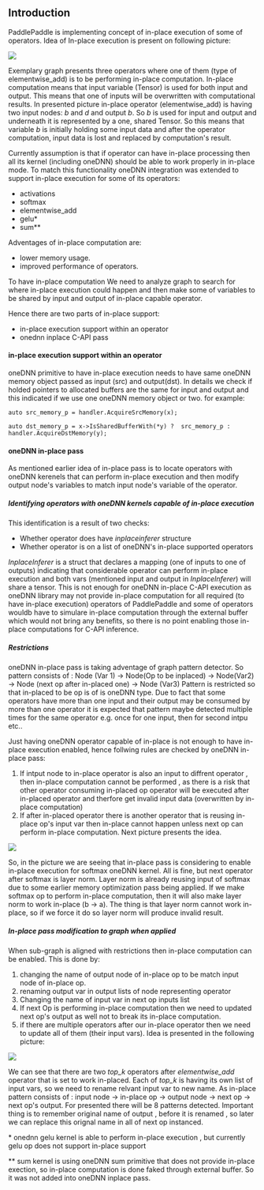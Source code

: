 ## Introduction

PaddlePaddle is implementing concept of in-place execution of some of operators.
Idea of In-place execution is present on following picture:

![](images/inplace.svg)   

Exemplary graph presents three operators where one of them (type of elementwise_add) is to be performing in-place computation. In-place computation means that input variable (Tensor) is used for both input and output. This means that one of inputs will be overwritten with computational results. In presented picture in-place operator (elementwise_add) is 
having two input nodes: *b* and *d* and output *b*. So *b* is used for input and output and underneath it is represented by a one, shared Tensor. So this means that variable *b* is initially holding some input data and after the operator computation, input data is lost and replaced by computation's result.

Currently assumption is that if operator can have in-place processing then all its kernel (including oneDNN) should be able to work properly in in-place mode. To match this functionality oneDNN integration was extended to support in-place execution for some of its operators:
- activations
- softmax
- elementwise_add
- gelu*
- sum**

Adventages of in-place computation are:
* lower memory usage.
* improved performance of operators.

To have in-place computation We need to analyze graph to search for where in-place execution could happen
and then make some of variables to be shared by input and output of in-place capable operator.

Hence there are two parts of in-place support:
- in-place execution support within an operator
- onednn inplace C-API pass

#### in-place execution support within an operator
oneDNN primitive to have in-place execution needs to have same oneDNN memory object passed as input (src) and output(dst). In details we check if holded pointers to allocated buffers are the same for input and output
and this indicated if we use one oneDNN memory object or two. for example:

`auto src_memory_p = handler.AcquireSrcMemory(x);`

`auto dst_memory_p = x->IsSharedBufferWith(*y) ? 
           src_memory_p : handler.AcquireDstMemory(y);`

#### oneDNN in-place pass
As mentioned earlier idea of in-place pass is to locate operators with oneDNN kerenels that can perform in-place execution and then modify output node's variables to match input node's variable of the operator. 

##### Identifying operators with oneDNN kernels capable of in-place execution
This identification is a result of two checks:
- Whether operator does have *inplaceinferer* structure
- Whether operator is on a list of oneDNN's in-place supported operators

*InplaceInferer* is a struct that declares a mapping (one of inputs to one of outputs) indicating that
considerable operator can perform in-place execution and both vars (mentioned input and output in *InplaceInferer*) will
share a tensor. This is not enough for oneDNN in-place C-API execution as oneDNN library may not provide in-place 
computation for all required (to have in-place execution) operators of PaddlePaddle and some of operators wouldb have to
simulare in-place computation through the external buffer which would not bring any benefits, so there is no point enabling those in-place computations for C-API inference.

##### Restrictions
oneDNN in-place pass is taking adventage of graph pattern detector. So pattern consists of :
Node (Var 1) -> Node(Op to be inplaced) -> Node(Var2) -> Node (next op after in-placed one) -> Node (Var3)
Pattern is restricted so that in-placed to be op is of is oneDNN type. Due to fact that some operators have
more than  one input and their output may be consumed by more than one operator it is expected that pattern
maybe detected multiple times for the same operator e.g. once for one input, then for second intpu etc..

Just having oneDNN operator capable of in-place is not enough to have in-place execution enabled, hence follwing rules
are checked by oneDNN in-place pass:
1. If intput node to in-place operator is also an input to diffrent operator , then in-place computation cannot be performed , as there is a risk that other operator consuming in-placed op operator will be executed after in-placed operator and therfore get invalid input data (overwritten by in-place computation)
2. If after in-placed operator there is another operator that is reusing in-place op's input var then in-place cannot happen unless next op can perform in-place computation. Next picture presents the idea.

![](images/unwanted-inplace.svg)   

So, in the picture we are seeing that in-place pass is considering to enable in-place execution for softmax oneDNN kernel. All is fine, but next operator after softmax is layer norm. Layer norm is already reusing input of softmax due to some earlier memory optimization pass being applied. If we make softmax op to perform in-place computation, then
it will also make layer norm to work in-place (b -> a). The thing is that layer norm cannot work in-place, so if we force it do so layer norm will produce invalid result.

##### In-place pass modification to graph when applied

When sub-graph is aligned with restrictions then in-place computation can be enabled. This is done by:
1. changing the name of output node of in-place op to be match input node of in-place op.
2. renaming output var in output lists of node representing operator
3. Changing the name of input var in next op inputs list
4. If next Op is performing in-place computation then we need to updated next op's output as well not to break its
   in-place computation.
5. if there are multiple operators after our in-place operator then we need to update all of them (their input vars). Idea is presented in the following picture:

![](images/multi-output-inplace.svg)   

We can see that there are two *top_k* operators after *elementwise_add* operator that is set to work in-placed. Each of *top_k* is having its own list of input vars, so we need to rename relvant input var to new name. As in-place pattern
consists of : input node -> in-place op -> output node -> next op -> next op's output. For presented there will be 8 patterns detected. Important thing is to remember original name of output , before it is renamed , so later we can
replace this orignal name in all of next op instanced.

\* onednn gelu kernel is able to perform in-place execution , but currently gelu op does not support in-place support

\*\* sum kernel is using oneDNN sum primitive that does not provide in-place exection, so in-place computation is done faked through external buffer. So it was not added into oneDNN inplace pass.
